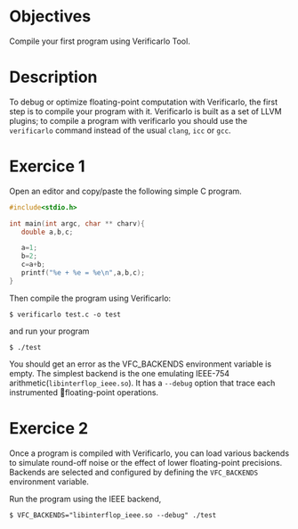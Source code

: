 # Objectives
Compile your first program using Verificarlo Tool. 

# Description
To debug or optimize floating-point computation with Verificarlo, the first step is to compile your program with it. Verificarlo is built as a set of LLVM plugins; to compile a program with verificarlo you should use the `verificarlo` command instead of the usual `clang`, `icc` or `gcc`.

# Exercice 1
Open an editor and copy/paste the following simple C program.
```C
#include<stdio.h>

int main(int argc, char ** charv){
   double a,b,c;

   a=1;
   b=2;
   c=a+b;
   printf("%e + %e = %e\n",a,b,c);
}
```

Then compile the program using Verificarlo:

```
$ verificarlo test.c -o test
```

and run your program

```
$ ./test
```

You should get an error as the VFC_BACKENDS environment variable is empty. The simplest backend is the one emulating
IEEE-754 arithmetic(`libinterflop_ieee.so`). It has a `--debug` option that trace each instrumented floating-point
operations.

# Exercice 2
Once a program is compiled with Verificarlo, you can load various backends to
simulate round-off noise or the effect of lower floating-point precisions. Backends are selected and configured by defining the `VFC_BACKENDS` environment variable.

Run the program using the IEEE backend,
```
$ VFC_BACKENDS="libinterflop_ieee.so --debug" ./test
```